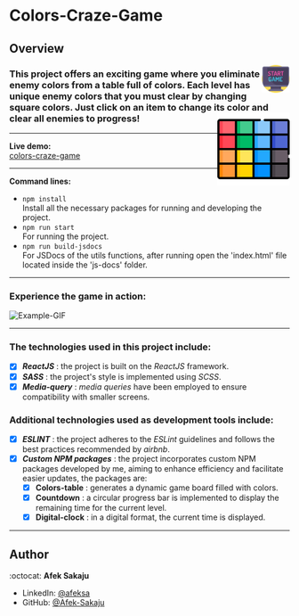 # Colors-Craze-Game

## Overview

<img src="./readme-resources/game.png" width=50px height=50px align="right">

### This project offers an exciting game where you eliminate enemy colors from a table full of colors. Each level has unique enemy colors that you must clear by changing square colors. Just click on an item to change its color and clear all enemies to progress! <img src="./readme-resources/colors.png" width=130px height=130px align="right"><br />

---

**Live demo:**</br>[colors-craze-game](http://Afek-Sakaju.github.io/colors-craze-game)

---

**Command lines:**

-   `npm install` <br /> Install all the necessary packages for running and developing the project.
-   `npm run start`<br /> For running the project.
-   `npm run build-jsdocs`</br>For JSDocs of the utils functions, after running open the 'index.html' file located inside the 'js-docs' folder.

---

### **Experience the game in action:**

![Example-GIF](./readme-resources/game-gif.gif)

---

### The technologies used in this project include:

-   [x] _**ReactJS**_ : the project is built on the _ReactJS_ framework.
-   [x] _**SASS**_ : the project's style is implemented using _SCSS_.
-   [x] _**Media-query**_ : _media queries_ have been employed to ensure compatibility with smaller screens.

### Additional technologies used as development tools include:

-   [x] _**ESLINT**_ : the project adheres to the _ESLint_ guidelines and follows the best practices recommended by _airbnb_.
-   [x] _**Custom NPM packages**_ : the project incorporates custom NPM packages developed by me, aiming to enhance efficiency and facilitate easier updates, the packages are:
    -   [x] **Colors-table** : generates a dynamic game board filled with colors.
    -   [x] **Countdown** : a circular progress bar is implemented to display the remaining time for the current level.
    -   [x] **Digital-clock** : in a digital format, the current time is displayed.

---

## Author

:octocat: **Afek Sakaju**

-   LinkedIn: [@afeksa](https://www.linkedin.com/in/afeksa/)
-   GitHub: [@Afek-Sakaju](https://github.com/Afek-Sakaju)

